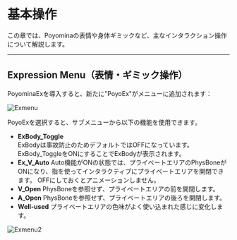 # 基本操作

この章では、Poyominaの表情や身体ギミックなど、主なインタラクション操作について解説します。

---

## Expression Menu（表情・ギミック操作）

PoyominaExを導入すると、新たに"PoyoEx"がメニューに追加されます：



![Exmenu](Images/PoyoEx4.png)

PoyoExを選択すると、サブメニューから以下の機能を使用できます。

- **ExBody_Toggle**  
  ExBodyは事故防止のためデフォルトではOFFになっています。
  ExBody_ToggleをONにすることでExBodyが表示されます。
- **Ex_V_Auto**
  Auto機能がONの状態では、プライベートエリアのPhysBoneがONになり、指を使ってインタラクティブにプライベートエリアを開閉できます。
  OFFにしておくとアニメーションしません。
- **V_Open**
  PhysBoneを参照せず、プライベートエリアの前を開閉します。
- **A_Open** 
  PhysBoneを参照せず、プライベートエリアの後ろを開閉します。
- **Well-used** 
  プライベートエリアの色味がよく使い込まれた感じに変化します。

![Exmenu2](Images/PoyoEx5.png)
